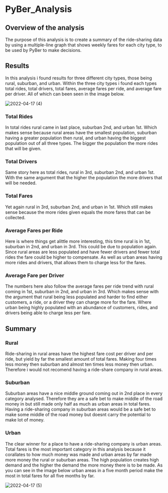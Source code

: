 # PyBer_Analysis

## Overview of the analysis

The purpose of this analysis is to create a summary of the ride-sharing data by using a multiple-line graph that shows weekly fares for each city type, to be used by PyBer to make decisions.

## Results

In this analysis i found results for three different city types, those being rural, suburban, and urban. Within the three city types i found each types total rides, total drivers, total fares, average fares per ride, and average fare per driver. All of which can been seen in the image below.

![2022-04-17 (4)](https://user-images.githubusercontent.com/94339449/163730455-c981bbb8-2043-4593-a1dc-e7920f8b9122.png)

### Total Rides

In total rides rural came in last place, suburban 2nd, and urban 1st. Which makes sense because rural areas have the smallest population, suburban having a greater population then rural, and urban having the biggest population out of all three types. The bigger the population the more rides that will be given.

### Total Drivers

Same story here as total rides, rural in 3rd, suburban 2nd, and urban 1st. With the same argument that the higher the population the more drivers that will be needed.

### Total Fares

Yet again rural in 3rd, suburban 2nd, and urban in 1st. Which still makes sense because the more rides given equals the more fares that can be collected.

### Average Fares per Ride

Here is where things get alittle more interesting, this time rural is in 1st, suburban in 2nd, and urban in 3rd. This could be due to population again. Since rural areas are less populated and have fewer drivers and fewer total rides the fare could be higher to compensate. As well as urban areas having more rides and drivers, that allows them to charge less for the fares.

### Average Fare per Driver

The numbers here also follow the average fares per ride trend with rural coming in 1st, suburban in 2nd, and urban in 3rd. Which makes sense with the argument that rural being less populated and harder to find either customers, a ride, or a driver they can charge more for the fare. Where urban being highly populated with an abundance of customers, rides, and drivers being able to charge less per fare.

## Summary

### Rural

Ride-sharing in rural areas have the highest fare cost per driver and per ride, but yield by far the smallest amount of total fares. Making four times less money then suburban and almost ten times less money then urban. Therefore i would not recomend having a ride-share company in rural areas.

### Suburban

Suburban areas have a nice middle ground coming out in 2nd place in every category analysed. Therefore they are a safe bet to make middle of the road money in but still made only half as much as urban areas in total fares. Having a ride-sharing company in suburban areas would be a safe bet to make some middle of the road money but doesnt carry the potential to make lot of money.

### Urban

The clear winner for a place to have a ride-sharing company is urban areas. Total fares is the most important category in this analysis because it corallates to how much money was made and urban areas by far made more money the rural or suburban areas. The high population creates high demand and the higher the demand the more money there is to be made. As you can see in the image below urban areas in a five month period make the most in total fares for all five months by far.

![2022-04-17 (5)](https://user-images.githubusercontent.com/94339449/163730493-5e07ed8f-c44d-4f31-8684-e21963fa8915.png)
